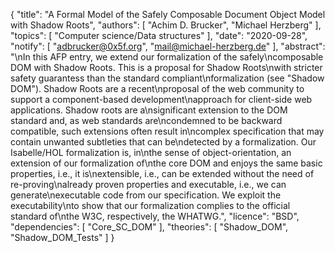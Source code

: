{
    "title": "A Formal Model of the Safely Composable Document Object Model with Shadow Roots",
    "authors": [
        "Achim D. Brucker",
        "Michael Herzberg"
    ],
    "topics": [
        "Computer science/Data structures"
    ],
    "date": "2020-09-28",
    "notify": [
        "adbrucker@0x5f.org",
        "mail@michael-herzberg.de"
    ],
    "abstract": "\nIn this AFP entry, we extend our formalization of the safely\ncomposable DOM with Shadow Roots. This is a proposal for Shadow Roots\nwith stricter safety guarantess than the standard compliant\nformalization (see \"Shadow DOM\"). Shadow Roots are a recent\nproposal of the web community to support a component-based development\napproach for client-side web applications.  Shadow roots are a\nsignificant extension to the DOM standard and, as web standards are\ncondemned to be backward compatible, such extensions often result in\ncomplex specification that may contain unwanted subtleties that can be\ndetected by a formalization.  Our Isabelle/HOL formalization is, in\nthe sense of object-orientation, an extension of our formalization of\nthe core DOM and enjoys the same basic properties, i.e., it is\nextensible, i.e., can be extended without the need of re-proving\nalready proven properties and executable, i.e., we can generate\nexecutable code from our specification. We exploit the executability\nto show that our formalization complies to the official standard of\nthe W3C, respectively, the WHATWG.",
    "licence": "BSD",
    "dependencies": [
        "Core_SC_DOM"
    ],
    "theories": [
        "Shadow_DOM",
        "Shadow_DOM_Tests"
    ]
}